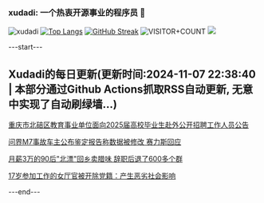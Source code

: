 ### xudadi: 一个热衷开源事业的程序员 👋

![xudadi](https://github-readme-stats-git-masterorgs-github-readme-stats-team.vercel.app/api?username=xudadi)
[![Top Langs](https://github-readme-stats.vercel.app/api/top-langs/?username=xudadi)](https://github.com/anuraghazra/github-readme-stats)
[![GitHub Streak](https://streak-stats.demolab.com?user=xudadi&locale=zh_Hans)](https://git.io/streak-stats)
![VISITOR+COUNT](https://komarev.com/ghpvc/?username=xudadi&label=VISITOR+COUNT)
![](https://raw.githubusercontent.com/xudadi/xudadi/main/assets/github-contribution-grid-snake.svg)


---start---

## Xudadi的每日更新(更新时间:2024-11-07 22:38:40 | 本部分通过Github Actions抓取RSS自动更新, 无意中实现了自动刷绿墙...)

[重庆市北碚区教育事业单位面向2025届高校毕业生赴外公开招聘工作人员公告](https://www.gongkaoleida.com/article/2186301)

[问界M7事故车主公布鉴定报告称数据被修改 赛力斯回应](https://m.163.com/news/article/JGDSUCGJ051492T3.html)

[月薪3万的90后"北漂"回乡卖腊味 辞职后退了600多个群](https://m.163.com/news/article/JGDE50LC051492T3.html)

[17岁参加工作的女厅官被开除党籍：产生恶劣社会影响](https://m.163.com/news/article/JGDJK8J00512D3VJ.html)

---end---
